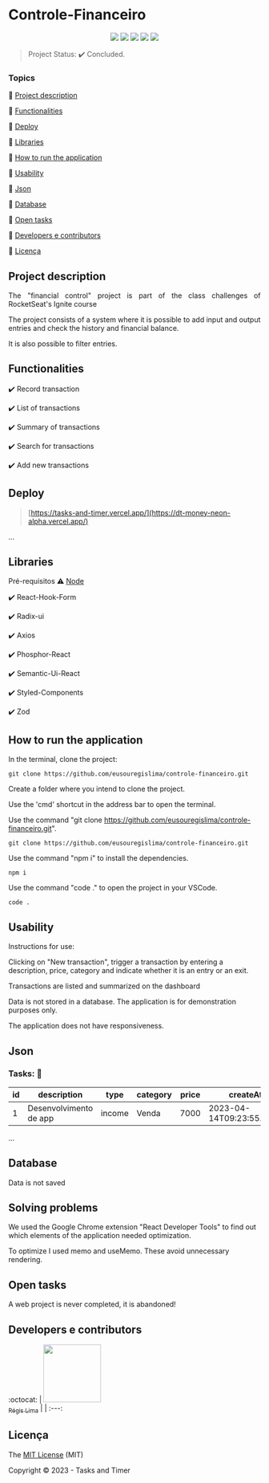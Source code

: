 <h1>Controle-Financeiro</h1> 

<p align="center">
<img src="https://img.shields.io/static/v1?label=react&message=framework&color=ff69b4&style=for-the-badge&logo=REACT"/>
<img src="https://img.shields.io/static/v1?label=Vercel&message=deploy&color=ff69b4&style=for-the-badge&logo=vercel"/>
<img src="https://img.shields.io/static/v1?label=Typescriptl&message=language&color=blue&style=for-the-badge&logo=typescript"/>
<img src="https://img.shields.io/static/v1?label=Vite&message=build&color=blue&style=for-the-badge&logo=vite"/>
<img src="http://img.shields.io/static/v1?label=STATUS&message=CONCLUIDO&color=RED&style=for-the-badge"/>
</p>

> Project Status: :heavy_check_mark: Concluded.

### Topics 

:small_blue_diamond: [Project description](#project-description)

:small_blue_diamond: [Functionalities](#functionalities)

:small_blue_diamond: [Deploy](#deploy)

:small_blue_diamond: [Libraries](#libraries)

:small_blue_diamond: [How to run the application](#how-to-run-the-application)

:small_blue_diamond: [Usability](#usability)

:small_blue_diamond: [Json](#json)

:small_blue_diamond: [Database](#database)

:small_blue_diamond: [Open tasks](#open-tasks)

:small_blue_diamond: [Developers e contributors](#developers-e-contributors)

:small_blue_diamond: [Licença](#licença)


## Project description

<p align="justify">
The "financial control" project is part of the class challenges of RocketSeat's Ignite course
  
The project consists of a system where it is possible to add input and output entries and check the history and financial balance.
  
It is also possible to filter entries.
</p>

## Functionalities

:heavy_check_mark: Record transaction

:heavy_check_mark: List of transactions

:heavy_check_mark: Summary of transactions

:heavy_check_mark: Search for transactions

:heavy_check_mark: Add new transactions

## Deploy

> [https://tasks-and-timer.vercel.app/](https://dt-money-neon-alpha.vercel.app/)

... 



## Libraries

Pré-requisitos
:warning: [Node](https://nodejs.org/en/download/)

:heavy_check_mark: React-Hook-Form

:heavy_check_mark: Radix-ui

:heavy_check_mark: Axios

:heavy_check_mark: Phosphor-React

:heavy_check_mark: Semantic-Ui-React

:heavy_check_mark: Styled-Components

:heavy_check_mark: Zod


## How to run the application

In the terminal, clone the project:

```
git clone https://github.com/eusouregislima/controle-financeiro.git
```

Create a folder where you intend to clone the project.

Use the 'cmd' shortcut in the address bar to open the terminal.

Use the command "git clone https://github.com/eusouregislima/controle-financeiro.git".

```
git clone https://github.com/eusouregislima/controle-financeiro.git
```

Use the command "npm i" to install the dependencies.

```
npm i
```

Use the command "code ." to open the project in your VSCode.

```
code .
```


## Usability

Instructions for use:

Clicking on "New transaction", trigger a transaction by entering a description, price, category and indicate whether it is an entry or an exit.

Transactions are listed and summarized on the dashboard

Data is not stored in a database. The application is for demonstration purposes only.

The application does not have responsiveness.

## Json

### Tasks:  :floppy_disk:

|id|description|type|category|price|createAt|
| -------- |-------- |-------- |-------- |-------- |-------- |
|1|Desenvolvimento de app|income|Venda|7000|2023-04-14T09:23:55.264Z|


... 

## Database

Data is not saved


## Solving problems

We used the Google Chrome extension "React Developer Tools" to find out which elements of the application needed optimization.

To optimize I used memo and useMemo. These avoid unnecessary rendering.


## Open tasks

A web project is never completed, it is abandoned!

## Developers e contributors

 :octocat:
| [<img src="https://avatars.githubusercontent.com/u/108771153?v=4" width=115><br><sub>Régis Lima</sub>](https://github.com/eusouregislima) | 
| :---: 

## Licença 

The [MIT License]() (MIT)

Copyright :copyright: 2023 - Tasks and Timer
